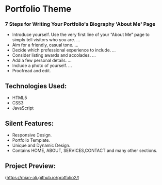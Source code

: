 # Portfolio Theme

### 7 Steps for Writing Your Portfolio's Biography 'About Me' Page
* Introduce yourself. Use the very first line of your “About Me” page to simply tell visitors who you are. ...
* Aim for a friendly, casual tone. ...
* Decide which professional experience to include. ...
* Consider listing awards and accolades. ...
* Add a few personal details. ...
* Include a photo of yourself. ...
* Proofread and edit.

## Technologies Used:

* HTML5
* CSS3
* JavaScript

## Silent Features:

* Responsive Design.
* Portfolio Template.
* Unique and Dynamic Design.
* Contains HOME, ABOUT, SERVICES,CONTACT  and many other sections.

## Project Preview:

(https://mian-ali.github.io/protfolio2/)
